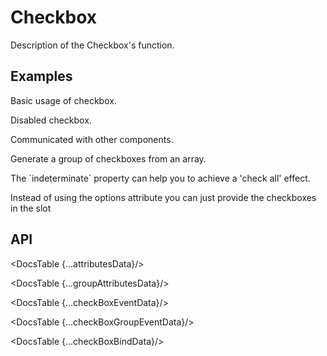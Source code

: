 # Checkbox

Description of the Checkbox's function.

## Examples

<Example
  id="demo-type"
  title="Basic"
  demoComponent="{Basic}"
  demoCode="{BasicCode}">
  <p slot="description">
  Basic usage of checkbox.
  </p>
</Example>

<Example
  id="demo-type"
  title="Disabled"
  demoComponent="{Disabled}"
  demoCode="{DisabledCode}">
  <p slot="description">
  Disabled checkbox.
  </p>
</Example>

<Example
  id="demo-type"
  title="Controlled Checkbox"
  demoComponent="{Controlled}"
  demoCode="{ControlledCode}">
  <p slot="description">
    Communicated with other components.
  </p>
</Example>

<Example
  id="demo-type"
  title="Checkbox Group"
  demoComponent="{Group}"
  demoCode="{GroupCode}">
  <p slot="description">
    Generate a group of checkboxes from an array.
  </p>
</Example>

<Example
  id="demo-type"
  title="Check all"
  demoComponent="{CheckAll}"
  demoCode="{CheckAllCode}">
  <p slot="description">
    The `indeterminate` property can help you to achieve a 'check all' effect.
  </p>
</Example>

<Example
  id="demo-type"
  title="Checkbox Group With Slot"
  demoComponent="{GroupSlot}"
  demoCode="{GroupSlotCode}">
  <p slot="description">
    Instead of using the options attribute you can just provide the checkboxes in the slot
  </p>
</Example>

## API

<DocsTable {...attributesData}/>

<DocsTable {...groupAttributesData}/>

<DocsTable {...checkBoxEventData}/>

<DocsTable {...checkBoxGroupEventData}/>

<DocsTable {...checkBoxBindData}/>

<script>
  import Example from 'docs/src/components/Example.svelte'

  import Basic from './demos/basic.demo.svelte'
  import BasicCode from './demos/basic.demo.txt'

  import Disabled from './demos/disabled.demo.svelte'
  import DisabledCode from './demos/disabled.demo.txt'

  import Controlled from './demos/controlled.demo.svelte'
  import ControlledCode from './demos/controlled.demo.txt'

  import Group from './demos/group.demo.svelte'
  import GroupCode from './demos/group.demo.txt'

  import CheckAll from './demos/checkall.demo.svelte'
  import CheckAllCode from './demos/checkall.demo.txt'

  import GroupSlot from './demos/groupslot.demo.svelte'
  import GroupSlotCode from './demos/groupslot.demo.txt'

  import DocsTable from 'docs/src/components/DocsTable.svelte'
  const attributesData = {
    title: 'Checkbox Attributes',
    columns: ['Property', 'Description', 'Type', 'Default'],
    data: [
      {
        property: 'autoFocus',
        description: 'Set focus when component mounted.',
        type: 'Boolean',
        default: 'false'
      },
      {
        property: 'checked',
        description: 'Specifies whether the checkbox is selected.',
        type: 'Boolean',
        default: 'false'
      },
      {
        property: 'defaultChecked',
        description: 'Specifies the initial state: whether or not the checkbox is selected.',
        type: 'Boolean',
        default: 'false'
      },
      {
        property: 'disabled',
        description: 'Disable checkbox.',
        type: 'Boolean',
        default: 'false'
      },
      {
        property: 'indeterminate',
        description: 'Indeterminate checked state of checkbox.',
        type: 'Boolean',
        default: 'false'
      }
    ]
  };

  const groupAttributesData = {
    title: 'CheckboxGroup Attributes',
    columns: ['Property', 'Description', 'Type', 'Default'],
    data: [
      {
        property: 'defaultValue',
        description: 'Default selected value.',
        type: 'String[]',
        default: '[]'
      },
      {
        property: 'disabled',
        description: 'Disable all checkboxes.',
        type: 'Boolean',
        default: 'false'
      },
      {
        property: 'name',
        description: 'The name property of all input[type="checkbox"] children',
        type: 'String',
        default: '-'
      },
      {
        property: 'options',
        description: 'Specifies options.',
        type: 'String[] | [{label:"",value:"",disabled:false}]',
        default: '[]'
      },
      {
        property: 'value',
        description: 'Used for setting the currently selected value.',
        type: 'String[]',
        default: '[]'
      }
    ]
  };
  
  
  const checkBoxEventData = {
    title: 'Checkbox Events',
    columns: ['Name', 'Description'],
    data: [
      {
        name: 'change',
        description: 'Triggers when the checkbox checked state changes.'
      },
    ]
  };

  const checkBoxGroupEventData = {
    title: 'CheckboxGroup Events',
    columns: ['Name', 'Description'],
    data: [
      {
        name: 'change',
        description: 'Triggers when the checkbox group value changes'
      },
    ]
  };

  const checkBoxBindData = {
    title: 'CheckboxGroup Bind',
    columns: ['Name', 'Description'],
    data: [
      {
        name: 'focus',
        description: 'Let\'s you bind to the input focus method'
      },
      {
        name: 'blur',
        description: 'Let\'s you bind to the input blur method'
      },
    ]
  }
</script>
